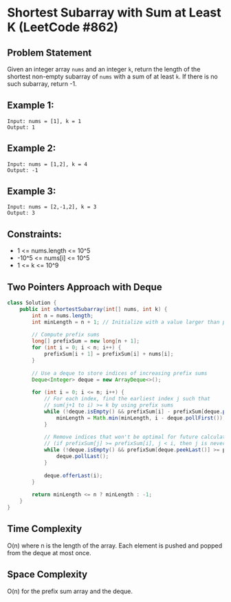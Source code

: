 # Shortest Subarray with Sum at Least K (LeetCode #862)

## Problem Statement
Given an integer array `nums` and an integer `k`, return the length of the shortest non-empty subarray of `nums` with a sum of at least `k`. If there is no such subarray, return -1.

## Example 1:
```
Input: nums = [1], k = 1
Output: 1
```

## Example 2:
```
Input: nums = [1,2], k = 4
Output: -1
```

## Example 3:
```
Input: nums = [2,-1,2], k = 3
Output: 3
```

## Constraints:
- 1 <= nums.length <= 10^5
- -10^5 <= nums[i] <= 10^5
- 1 <= k <= 10^9

## Two Pointers Approach with Deque
```java
class Solution {
    public int shortestSubarray(int[] nums, int k) {
        int n = nums.length;
        int minLength = n + 1; // Initialize with a value larger than possible answers
        
        // Compute prefix sums
        long[] prefixSum = new long[n + 1];
        for (int i = 0; i < n; i++) {
            prefixSum[i + 1] = prefixSum[i] + nums[i];
        }
        
        // Use a deque to store indices of increasing prefix sums
        Deque<Integer> deque = new ArrayDeque<>();
        
        for (int i = 0; i <= n; i++) {
            // For each index, find the earliest index j such that 
            // sum(j+1 to i) >= k by using prefix sums
            while (!deque.isEmpty() && prefixSum[i] - prefixSum[deque.peekFirst()] >= k) {
                minLength = Math.min(minLength, i - deque.pollFirst());
            }
            
            // Remove indices that won't be optimal for future calculations
            // (if prefixSum[j] >= prefixSum[i], j < i, then j is never better than i)
            while (!deque.isEmpty() && prefixSum[deque.peekLast()] >= prefixSum[i]) {
                deque.pollLast();
            }
            
            deque.offerLast(i);
        }
        
        return minLength <= n ? minLength : -1;
    }
}
```

## Time Complexity
O(n) where n is the length of the array. Each element is pushed and popped from the deque at most once.

## Space Complexity
O(n) for the prefix sum array and the deque.